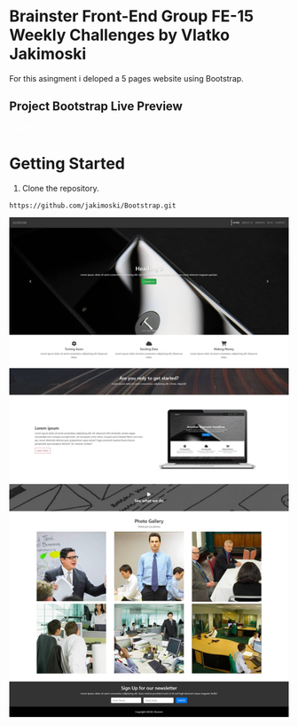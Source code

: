 # Brainster Front-End Group FE-15 Weekly Challenges by Vlatko Jakimoski

For this asingment i deloped a 5 pages website using Bootstrap.

## Project Bootstrap Live Preview

<a href="https://jakimoski.github.io/Bootstrap/" style="color:white"  target="_blank">Bootstrap</a>

# Getting Started

1. Clone the repository.

```
https://github.com/jakimoski/Bootstrap.git

```

![Blogger project screencapture](./screencapture-Bootstrap.jpeg)
